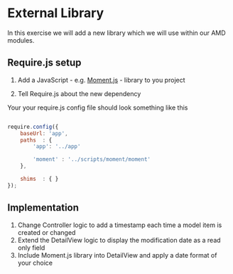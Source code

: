 External Library
================

In this exercise we will add a new library which we will use within our AMD modules.

Require.js setup
----------------

1. Add a JavaScript - e.g. [Moment.js][1] - library to you project

2. Tell Require.js about the new dependency

Your your require.js config file should look something like this

```JavaScript

require.config({
    baseUrl: 'app',
    paths  : {
        'app': '../app'

        'moment' : '../scripts/moment/moment'
    },

    shims  : { }
});

```

Implementation
--------------

1. Change Controller logic to add a timestamp each time a model item is created or changed
2. Extend the DetailView logic to display the modification date as a read only field
3. Include Moment.js library into DetailView and apply a date format of your choice

    
    
[1]: http://momentjs.com    "Moment.js"
    
    



